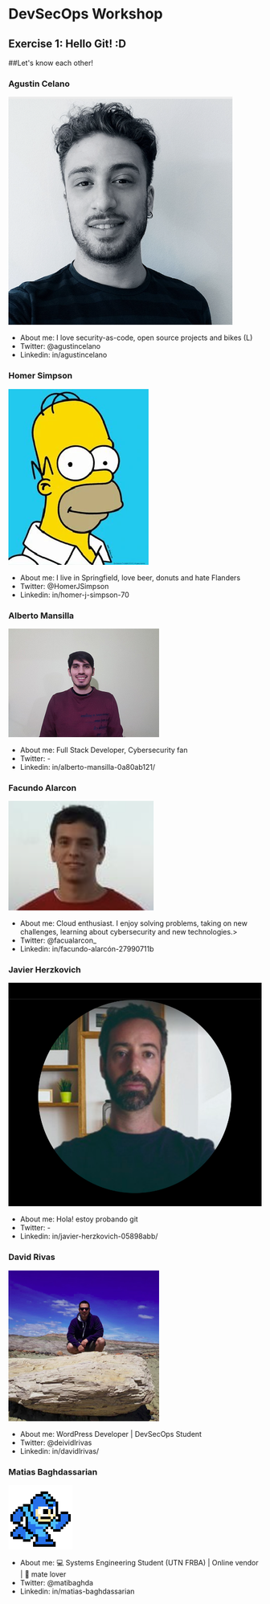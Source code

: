 # DevSecOps Workshop
## Exercise 1: Hello Git! :D

##Let's know each other!

### Agustin Celano
![Image](photos/ac.jpg)
* About me: I love security-as-code, open source projects and bikes (L)
* Twitter: @agustincelano
* Linkedin: in/agustincelano

### Homer Simpson
![Image](photos/homer-profile-ph.jpg)
* About me: I live in Springfield, love beer, donuts and hate Flanders
* Twitter: @HomerJSimpson
* Linkedin: in/homer-j-simpson-70

### Alberto Mansilla
![Image](photos/am.png)
* About me: Full Stack Developer, Cybersecurity fan
* Twitter: -
* Linkedin: in/alberto-mansilla-0a80ab121/

### Facundo Alarcon
![Image](photos/fa.png)
* About me: Cloud enthusiast. I enjoy solving problems, taking on new challenges, learning about cybersecurity and new technologies.>
* Twitter: @facualarcon_
* Linkedin: in/facundo-alarcón-27990711b

### Javier Herzkovich
![Image](photos/fotojavi.png)
* About me: Hola! estoy probando git
* Twitter: -
* Linkedin: in/javier-herzkovich-05898abb/

### David Rivas
![Image](photos/dlr.jpg)
* About me: WordPress Developer | DevSecOps Student
* Twitter: @deividlrivas
* Linkedin: in/davidlrivas/


### Matias Baghdassarian
![Image](photos/napster.png)
* About me: :computer: Systems Engineering Student (UTN FRBA) | Online vendor | :mate: mate lover
* Twitter: @matibaghda
* Linkedin: in/matias-baghdassarian 
